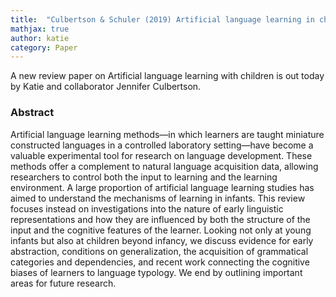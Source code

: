 ```yaml
---
title:  "Culbertson & Schuler (2019) Artificial language learning in children"
mathjax: true
author: katie
category: Paper
---
```


A new review paper on Artificial language learning with children is out today by Katie and collaborator Jennifer Culbertson.

### Abstract

Artificial language learning methods—in which learners are taught miniature constructed languages in a controlled laboratory setting—have become a valuable experimental tool for research on language development. These methods offer a complement to natural language acquisition data, allowing researchers to control both the input to learning and the learning environment. A large proportion of artificial language learning studies has aimed to understand the mechanisms of learning in infants. This review focuses instead on investigations into the nature of early linguistic representations and how they are influenced by both the structure of the input and the cognitive features of the learner. Looking not only at young infants but also at children beyond infancy, we discuss evidence for early abstraction, conditions on generalization, the acquisition of grammatical categories and dependencies, and recent work connecting the cognitive biases of learners to language typology. We end by outlining important areas for future research.